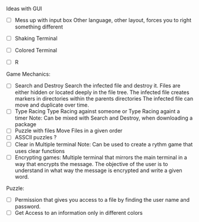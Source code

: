 Ideas with GUI
- [ ] Mess up with input box
    Other language, other layout, forces you to right something different
- [ ] Shaking Terminal
- [ ] Colored Terminal 
- [ ] R


Game Mechanics: 
- [ ] Search and Destroy
Search the infected file and destroy it.
Files are either hidden or located deeply in the file tree.
The infected file creates markers in directories within the parents directories
The infected file can move and duplicate over time.
- [ ] Type Racing
Type Racing against someone or Type Racing againt a timer
Note: Can be mixed with Search and Destroy, when downloading a package
- [ ] Puzzle with files
Move Files in a given order
- [ ] ASSCII puzzles ?
- [ ] Clear in Multiple terminal 
Note: Can be used to create a rythm game that uses clear functions
- [ ] Encrypting games: Multiple terminal that mirrors the main terminal in 
a way that encrypts the message. The objective of the user is to understand
in what way the message is encrypted and write a given word.

Puzzle:
- [ ] Permission that gives you access to a file by finding the user name and
password.
- [ ] Get Access to an information only in different colors
